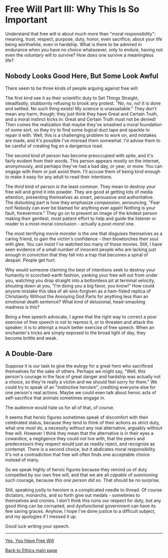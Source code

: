 # Free Will Part III: Why This Is So Important

Understand that free will is about much more than "moral responsibility": meaning, trust, respect, purpose, duty, honor, even sacrifice; about your life being worthwhile, even in hardship. What is there to be admired in endurance when you have no choice whatsoever, only to endure, having not even the voluntary will to survive? How *does* one survive a meaningless life?

## Nobody Looks Good Here, But Some Look Awful

There seem to be three kinds of people arguing against free will:

The first kind see it as their scientific duty to Set Things Straight, steadfastly, stubbornly refusing to brook any protest. "No, no, no! It is done and settled. No such thing exists! My science is unassailable." They don't mean any harm, though; they just think they have Great and Certain Truth, and a moral instinct kicks in: Great and Certain Truth must not be denied! Then comes the realization that maybe they've smashed a moral foundation of some sort, so they try to find some logical duct tape and spackle to repair it with. Well, this is a challenging problem to work on, and mistakes are made, and it's possible I've misread them somewhat. I'd advise them to be careful of creating fog on a dangerous road.

The second kind of person has become preoccupied with spite, and it's fairly evident from their words. This person appears mostly on the internet, anonymously, and perhaps they've had a bad day, or year, or more. You can engage with them or just avoid them. I'll accuse them of being kind enough to make it easy for any adult to read their intentions.

The *third* kind of person is the least common. They mean to destroy your free will and grind it into powder. They are good at getting lots of media attention, presenting themselves as smart, persuasive and authoritative. The disturbing part is how they emphasize *compassion*, announcing, "Fear not! Nobody can ever be blamed for anything ever again! Nothing is your fault, forevermore." They go on to present an image of the kindest person making their gentlest, most patient effort to help and guide the listener or reader to a most-moral conclusion - actually a *post-moral* one.

The most terrifying movie monster is the one that disguises themselves as a caring friend, to gain the victim's confidence - then blowtorches their soul with glee. You can insist I've watched too many of those movies. Still, I have seen evidence of a small number of innocent people who are lacking just enough in conviction that they fall into a trap that becomes a spiral of despair. People get hurt.

Why would someone claiming the best of intentions seek to destroy your humanity in scorched-earth fashion, yanking your free will out from under you, watching you drop straight into a bottomless pit at terminal velocity, shouting down at you, "I'm doing you a big favor, you know!" How could anyone mistake this idea of all-sins-forgiven as a ham-fisted replica of Christianity Without the Annoying God Parts for anything less than an emotional death sentence? What kind of delusional, head-smacking madness is this?

Being a free speech advocate, I agree that the right way to correct a poor exercise of free speech is not to repress it, or to threaten and attack the speaker; it is to attempt a much better exercise of free speech. When an enchanter's tricks are simply exposed to the broad light of day, they become brittle and weak.

## A Double-Dare

Suppose it is our task to give the eulogy for a great hero who sacrificed themselves for the sake of others. Perhaps we might  say, "Well, this person's courage in the face of great danger and hardship was actually not a choice, so they're really a victim and we should feel sorry for them." We could try to speak of an "instinctive heroism", crediting everyone else for one person's real actions. Maybe we could even talk about heroic acts of self-sacrifice that animals sometimes engage in.

The audience would hate us for all of that, of course.

It seems that heroic figures sometimes speak of discomfort with their celebrated status, because they tend to think of their actions as strict duty, what one *must* do, a necessity without any real alternative, arguably without free will. However I think they mean that the alternative is in their eyes a cowardice, a negligence they could not live with, that the peers and predecessors they respect would just as readily reject, and recognize as contempt. There *is* a second choice, but it abdicates moral responsibility. It's not a contradiction that free will often finds one acceptable choice instead of many.

So we speak highly of heroic figures because they remind us of duty compelled by our own free will, and that we are all *capable* of summoning such courage, because *this one person did so*. That should be no surprise.

Still, speaking justly to heroism is a complicated needle to thread. Of course dictators, monarchs, and so forth give out medals - sometimes to themselves and cronies. I don't think this ruins our respect for duty, but any good thing can be corrupted, and dysfunctional government can have its few saving graces. Anyhow, I hope I've done justice to a difficult subject, and my apologies if I messed it up.

Good luck writing your speech.

------

[Yes, You Have Free Will](./FreeWill.md)

[Back to Ethics main page](./README.md)
